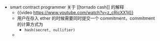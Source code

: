 - smart contract programmer 关于 [[tornado cash]] 的解释
	- {{video https://www.youtube.com/watch?v=z_cRicXX1jI}}
	- 用户在存入 ether 的时候需要同时提交一个 commitment，commitment 的计算方式为
		- `hash(secret, nullifier)`
	-